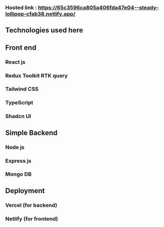 ### Hosted link : https://65c3596ca805a406fda47e04--steady-lollipop-cfab38.netlify.app/

## Technologies used here

## Front end

### React js

### Redux Toolkit RTK query

### Tailwind CSS

### TypeScript

### Shadcn UI

## Simple Backend

### Node js

### Express js

### Mongo DB

## Deployment

### Vercel (for backend)

### Netlify (for frontend)
